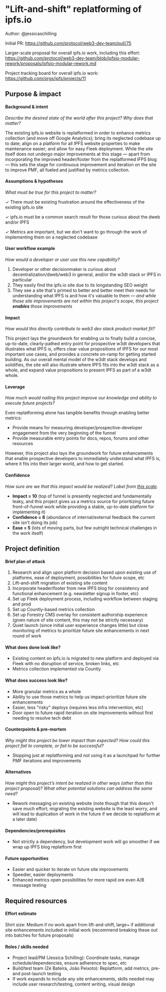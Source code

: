 # "Lift-and-shift" replatforming of ipfs.io

Author: @jessicaschilling

Initial PR: https://github.com/protocol/web3-dev-team/pull/75 

Larger-scale proposal for overall ipfs.io work, including this effort: https://github.com/protocol/web3-dev-team/blob/ipfsio-modular-rework/proposals/ipfsio-modular-rework.md

Project tracking board for overall ipfs.io work: https://github.com/orgs/ipfs/projects/11

## Purpose &amp; impact 
#### Background &amp; intent
_Describe the desired state of the world after this project? Why does that matter?_

The existing ipfs.io website is replatformed in order to enhance metrics collection (and move off Google Analytics); bring its neglected codebase up to date; align on a platform for all IPFS website properties to make maintenance easier; and allow for easy Fleek deployment. While the site itself does not undergo major improvements at this stage — apart from incorporating the improved header/footer from the replatformed IFPS blog — this sets the stage for continuous improvement and iteration on the site to improve PMF, all fueled and justified by metrics collection.

#### Assumptions &amp; hypotheses
_What must be true for this project to matter?_

✓ There must be existing frustration around the effectiveness of the existing ipfs.io site

✓ ipfs.io must be a common search result for those curious about the dweb and/or IPFS

✓ Metrics are important, but we don't want to go through the work of implementing them on a neglected codebase

#### User workflow example
_How would a developer or user use this new capability?_

1. Developer or other decisionmaker is curious about decentralization/dweb/web3 in general, and/or the w3dt stack or IPFS in particular
2. They easily find the ipfs.io site due to its longstanding SEO weight
3. They see a site that's primed to better and better meet their needs for understanding what IPFS is and how it's valuable to them — _and while those site improvements are not within this project's scope, this project **enables** those improvements_

#### Impact
_How would this directly contribute to web3 dev stack product-market fit?_

This project lays the groundwork for enabling us to finally build a concise, up-to-date, clearly-pathed entry point for prospective w3dt developers that illustrates what IPFS is, offers clear value propositions of IPFS for our most important use cases, and provides a concrete on-ramp for getting started building. As our overall mental model of the w3dt stack develops and solidifies, the site will also illustrate where IPFS fits into the w3dt stack as a whole, and expand value propositions to present IPFS as part of a w3dt whole.

#### Leverage
_How much would nailing this project improve our knowledge and ability to execute future projects?_

Even replatforming alone has tangible benefits through enabling better metrics:
- Provide means for measuring developer/prospective-developer engagement from the very beginning of the funnel
- Provide measurable entry points for docs, repos, forums and other resources

However, this project also lays the groundwork for future enhancements that enable prospective developers to immediately understand what IPFS is, where it fits into their larger world, and how to get started.

#### Confidence
_How sure are we that this impact would be realized? Label from [this scale](https://medium.com/@nimay/inside-product-introduction-to-feature-priority-using-ice-impact-confidence-ease-and-gist-5180434e5b15)_.

- **Impact = 10** (top of funnel is presently neglected and fundamentally leaky, and this project gives us a metrics source for prioritizing future front-of-funnel work while providing a stable, up-to-date platform for implementing it)
- **Confidence = 8** (abundance of internal/external feedback the current site isn't doing its job)
- **Ease = 5** (lots of moving parts, but few outright technical challenges in the work itself)

## Project definition
#### Brief plan of attack

1. Research and align upon platform decision based upon existing use of platforms, ease of deployment, possibilities for future scope, etc
2. Lift-and-shift migration of existing site content
3. Incorporate header/footer from new IPFS blog for consistency and functional enhancement (e.g. newsletter signup in footer, etc)
4. Set up Fleek deployment process, including workflow between staging and prod
5. Set up Countly-based metrics collection
6. Set up Forestry CMS overlay for consistent authorship experience (given nature of site content, this may not be strictly necessary)
7. Quiet launch (since initial user experience changes little) but close monitoring of metrics to prioritize future site enhancements in next round of work

#### What does done look like?
- Existing content on ipfs.io is migrated to new platform and deployed via Fleek with no disruption of service, broken links, etc
- Metrics collection implemented via Countly

####  What does success look like?
- More granular metrics as a whole
- Ability to use those metrics to help us impact-prioritize future site enhancements
- Easier, less "risky" deploys (requires less infra intervention, etc)
- Door open to future rapid iteration on site improvements without first needing to resolve tech debt

#### Counterpoints &amp; pre-mortem
_Why might this project be lower impact than expected? How could this project fail to complete, or fail to be successful?_

- Stopping just at replatforming and not using it as a launchpad for further PMF iterations and improvements

#### Alternatives
_How might this project’s intent be realized in other ways (other than this project proposal)? What other potential solutions can address the same need?_

- Rework messaging on existing website (note though that this doesn't save much effort; migrating the existing website is the least worry, and will lead to duplication of work in the future if we decide to replatform at a later date)

#### Dependencies/prerequisites
- Not strictly a dependency, but development work will go smoother if we wrap up IPFS blog replatform first

#### Future opportunities
- Easier and quicker to iterate on future site improvements
- Speedier, easier deployments
- Enhanced metrics open possibilities for more rapid ore even A/B message testing

## Required resources

#### Effort estimate
Shirt size: Medium if no work apart from lift-and-shift, large+ if additional site enhancements included in initial work (recommend breaking these out into batches for future proposals)

#### Roles / skills needed
- Project lead/PM (Jessica Schilling): Coordinate tasks, manage schedule/dependencies, ensure adherence to spec, etc
- Build/test team (Zé Bateira, João Peixoto): Replatform, add metrics, pre- and post-launch testing
- If work expands to include any site enhancements, skills needed may include user research/testing, content writing, visual design
